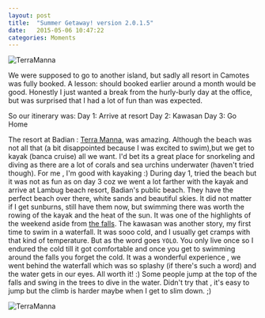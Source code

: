 ```yaml
---
layout: post
title:  "Summer Getaway! version 2.0.1.5"
date:   2015-05-06 10:47:22
categories: Moments
---
```

![TerraManna](../../../../assets/images/landscape.jpg)

We were supposed to go to another island, but sadly all resort in Camotes was fully booked. A lesson: should booked earlier around a month would be good. Honestly I just wanted a break from the hurly-burly day at the office, but was surprised that I had a lot of fun than was expected. 

So our itinerary was:
Day 1: Arrive at resort
Day 2: Kawasan
Day 3: Go Home

The resort at Badian : [Terra Manna][terra-manna], was amazing. Although the beach was not all that (a bit disappointed because I was excited to swim),but we get to kayak (banca cruise) all we want.  I'd bet its a great place for snorkeling and diving as there are a lot of corals and sea urchins underwater (haven't tried though). For me , I'm good with kayaking :) During day 1, tried the beach but it was not as fun as on day 3 coz we went a lot farther with the kayak and arrive at Lambug beach resort, Badian's public beach. They have the perfect beach over there, white sands and beautiful skies. It did not matter if I get sunburns, still have them now, but swimming there was worth the rowing of the kayak and the heat of the sun. It was one of the highlights of the weekend aside from [the falls][kawasan]. The kawasan was another story, my first time to swim in a waterfall. It was sooo cold, and I usually get cramps with that kind of temperature. But as the word goes `YOLO`. You only live once so I endured the cold till it got comfortable and once you get to swimming around the falls you forget the cold. It was a wonderful experience , we went behind the waterfall which was so splashy (if there's such a word) and the water gets in our eyes. All worth it! :) Some people jump at the top of the falls and swing in the trees to dive in the water. Didn't try that , it's easy to jump but the climb is harder maybe when I get to slim down. ;) 

![TerraManna](../../../../assets/images/kayak_terra-manna.png)


[terra-manna]:    http://www.terramannaresort.ph/
[kawasan]:        www.kawasanfalls.net
[kayaking1]:      www.facebook.com
